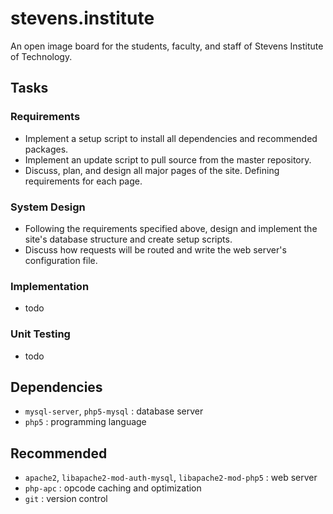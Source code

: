 # stevens.institute

An open image board for the students, faculty, and staff of Stevens Institute of Technology.

## Tasks
### Requirements
- Implement a setup script to install all dependencies and recommended packages.
- Implement an update script to pull source from the master repository.
- Discuss, plan, and design all major pages of the site. Defining requirements for each page.

### System Design
- Following the requirements specified above, design and implement the site's database structure and create setup scripts.
- Discuss how requests will be routed and write the web server's configuration file.

### Implementation
- todo

### Unit Testing
- todo

## Dependencies
* `mysql-server`, `php5-mysql` : database server
* `php5` : programming language

## Recommended
* `apache2`, `libapache2-mod-auth-mysql`, `libapache2-mod-php5` : web server
* `php-apc` : opcode caching and optimization
* `git` : version control
